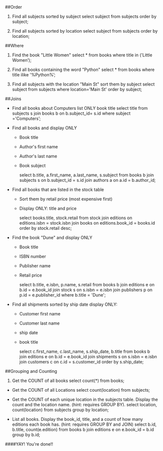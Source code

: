 
##Order
1. Find all subjects sorted by subject
	select subject from subjects order by subject;

2. Find all subjects sorted by location
	select subject from subjects order by location;  

##Where
1. Find the book "Little Women"
	select * from books where title in ('Little Women’);

2. Find all books containing the word "Python"
	select * from books where title ilike '%Python%’;

3. Find all subjects with the location "Main St" sort them by subject
	select subject from subjects where location='Main St' order by subject;


##Joins

* Find all books about Computers list ONLY book title
	select title from subjects s 
	join books b on b.subject_id= s.id where subject ='Computers’;

* Find all books and display ONLY
	* Book title
	* Author's first name
	* Author's last name
	* Book subject

		select b.title, a.first_name, a.last_name, s.subject from books b 
		join subjects s on b.subject_id = s.id 
		join authors a on a.id = b.author_id;

* Find all books that are listed in the stock table
	* Sort them by retail price (most expensive first)
	* Display ONLY: title and price

		select books.title, stock.retail from stock
		join editions on editions.isbn = stock.isbn
		join books on editions.book_id = books.id
	 	order by stock.retail desc;

* Find the book "Dune" and display ONLY
	* Book title
	* ISBN number
	* Publisher name
	* Retail price

		select b.title, e.isbn, p.name, s.retail from books b 
		join editions e on b.id = e.book_id 
		join stock s on s.isbn = e.isbn 
		join publishers p on p.id = e.publisher_id where b.title = 'Dune';

* Find all shipments sorted by ship date display ONLY:
	* Customer first name
	* Customer last name
	* ship date
	* book title

		select c.first_name, c.last_name, s.ship_date, b.title from books b 
		join editions e on b.id = e.book_id 
		join shipments s on s.isbn = e.isbn 
		join customers c on c.id = s.customer_id order by s.ship_date;

##Grouping and Counting

1. Get the COUNT of all books
	select count(*) from books;

* Get the COUNT of all Locations
	select count(location) from subjects;

* Get the COUNT of each unique location in the subjects table. Display the count and the location name. (hint: requires GROUP BY).
		select location, count(location) from subjects group by location;

* List all books. Display the book_id, title, and a count of how many editions each book has. (hint: requires GROUP BY and JOIN)
		select b.id, b.title, count(e.edition) from books b 
		join editions e on e.book_id = b.id group by b.id;



####YAY! You're done!!
